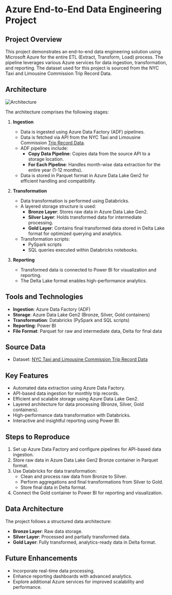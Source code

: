 # Azure End-to-End Data Engineering Project

## Project Overview
This project demonstrates an end-to-end data engineering solution using Microsoft Azure for the entire ETL (Extract, Transform, Load) process. The pipeline leverages various Azure services for data ingestion, transformation, and reporting. The dataset used for this project is sourced from the NYC Taxi and Limousine Commission Trip Record Data.

## Architecture
![Architecture](https://github.com/user-attachments/assets/87736063-c566-4cc4-97c6-22049170b603)


The architecture comprises the following stages:
1. **Ingestion**
   - Data is ingested using Azure Data Factory (ADF) pipelines.
   - Data is fetched via API from the NYC Taxi and Limousine Commission [Trip Record Data](https://www.nyc.gov/site/tlc/about/tlc-trip-record-data.page).
   - ADF pipelines include:
     - **Copy Data Pipeline**: Copies data from the source API to a storage location.
     - **For Each Pipeline**: Handles month-wise data extraction for the entire year (1-12 months).
   - Data is stored in Parquet format in Azure Data Lake Gen2 for efficient handling and compatibility.

2. **Transformation**
   - Data transformation is performed using Databricks.
   - A layered storage structure is used:
     - **Bronze Layer**: Stores raw data in Azure Data Lake Gen2.
     - **Silver Layer**: Holds transformed data for intermediate processing.
     - **Gold Layer**: Contains final transformed data stored in Delta Lake format for optimized querying and analytics.
   - Transformation scripts:
     - PySpark scripts
     - SQL queries executed within Databricks notebooks.

3. **Reporting**
   - Transformed data is connected to Power BI for visualization and reporting.
   - The Delta Lake format enables high-performance analytics.

## Tools and Technologies
- **Ingestion**: Azure Data Factory (ADF)
- **Storage**: Azure Data Lake Gen2 (Bronze, Silver, Gold containers)
- **Transformation**: Databricks (PySpark and SQL scripts)
- **Reporting**: Power BI
- **File Format**: Parquet for raw and intermediate data, Delta for final data

## Source Data
- Dataset: [NYC Taxi and Limousine Commission Trip Record Data](https://www.nyc.gov/site/tlc/about/tlc-trip-record-data.page)

## Key Features
- Automated data extraction using Azure Data Factory.
- API-based data ingestion for monthly trip records.
- Efficient and scalable storage using Azure Data Lake Gen2.
- Layered architecture for data processing (Bronze, Silver, Gold containers).
- High-performance data transformation with Databricks.
- Interactive and insightful reporting using Power BI.

## Steps to Reproduce
1. Set up Azure Data Factory and configure pipelines for API-based data ingestion.
2. Store raw data in Azure Data Lake Gen2 Bronze container in Parquet format.
3. Use Databricks for data transformation:
   - Clean and process raw data from Bronze to Silver.
   - Perform aggregations and final transformations from Silver to Gold.
   - Store final data in Delta format.
4. Connect the Gold container to Power BI for reporting and visualization.

## Data Architecture
The project follows a structured data architecture:
- **Bronze Layer**: Raw data storage.
- **Silver Layer**: Processed and partially transformed data.
- **Gold Layer**: Fully transformed, analytics-ready data in Delta format.

## Future Enhancements
- Incorporate real-time data processing.
- Enhance reporting dashboards with advanced analytics.
- Explore additional Azure services for improved scalability and performance.
